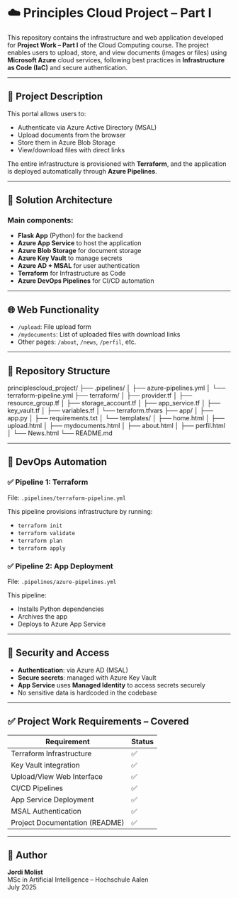 # ☁️ Principles Cloud Project – Part I

This repository contains the infrastructure and web application developed for **Project Work – Part I** of the Cloud Computing course. The project enables users to upload, store, and view documents (images or files) using **Microsoft Azure** cloud services, following best practices in **Infrastructure as Code (IaC)** and secure authentication.

---

## 📌 Project Description

This portal allows users to:
- Authenticate via Azure Active Directory (MSAL)
- Upload documents from the browser
- Store them in Azure Blob Storage
- View/download files with direct links

The entire infrastructure is provisioned with **Terraform**, and the application is deployed automatically through **Azure Pipelines**.

---

## 🧱 Solution Architecture

### Main components:
- **Flask App** (Python) for the backend
- **Azure App Service** to host the application
- **Azure Blob Storage** for document storage
- **Azure Key Vault** to manage secrets
- **Azure AD + MSAL** for user authentication
- **Terraform** for Infrastructure as Code
- **Azure DevOps Pipelines** for CI/CD automation

---

## 🌐 Web Functionality

- `/upload`: File upload form
- `/mydocuments`: List of uploaded files with download links
- Other pages: `/about`, `/news`, `/perfil`, etc.

---

## 📂 Repository Structure

principlescloud_project/
├── .pipelines/
│ ├── azure-pipelines.yml
│ └── terraform-pipeline.yml
├── terraform/
│ ├── provider.tf
│ ├── resource_group.tf
│ ├── storage_account.tf
│ ├── app_service.tf
│ ├── key_vault.tf
│ ├── variables.tf
│ └── terraform.tfvars
├── app/
│ ├── app.py
│ ├── requirements.txt
│ └── templates/
│ ├── home.html
│ ├── upload.html
│ ├── mydocuments.html
│ ├── about.html
│ ├── perfil.html
│ └── News.html
└── README.md


---

## 🔄 DevOps Automation

### ✅ Pipeline 1: Terraform

File: `.pipelines/terraform-pipeline.yml`

This pipeline provisions infrastructure by running:

- `terraform init`
- `terraform validate`
- `terraform plan`
- `terraform apply`

### ✅ Pipeline 2: App Deployment

File: `.pipelines/azure-pipelines.yml`

This pipeline:

- Installs Python dependencies
- Archives the app
- Deploys to Azure App Service

---

## 🔐 Security and Access

- **Authentication**: via Azure AD (MSAL)
- **Secure secrets**: managed with Azure Key Vault
- **App Service** uses **Managed Identity** to access secrets securely
- No sensitive data is hardcoded in the codebase

---

## ✅ Project Work Requirements – Covered

| Requirement                           | Status |
|--------------------------------------|--------|
| Terraform Infrastructure             | ✅     |
| Key Vault integration                | ✅     |
| Upload/View Web Interface            | ✅     |
| CI/CD Pipelines                      | ✅     |
| App Service Deployment               | ✅     |
| MSAL Authentication                  | ✅     |
| Project Documentation (README)       | ✅     |

---

## 👤 Author

**Jordi Molist**  
MSc in Artificial Intelligence – Hochschule Aalen  
July 2025

